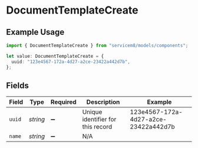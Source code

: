 # DocumentTemplateCreate

## Example Usage

```typescript
import { DocumentTemplateCreate } from "servicem8/models/components";

let value: DocumentTemplateCreate = {
  uuid: "123e4567-172a-4d27-a2ce-23422a442d7b",
};
```

## Fields

| Field                                | Type                                 | Required                             | Description                          | Example                              |
| ------------------------------------ | ------------------------------------ | ------------------------------------ | ------------------------------------ | ------------------------------------ |
| `uuid`                               | *string*                             | :heavy_minus_sign:                   | Unique identifier for this record    | 123e4567-172a-4d27-a2ce-23422a442d7b |
| `name`                               | *string*                             | :heavy_minus_sign:                   | N/A                                  |                                      |